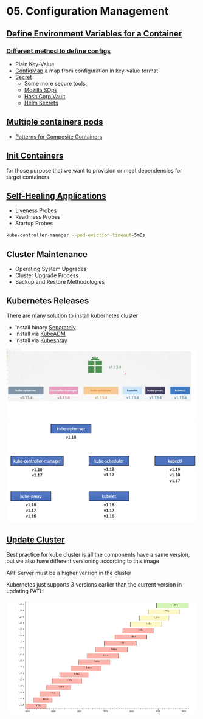 # 05. Configuration Management

## [Define Environment Variables for a Container][Def-Env-Var-For-a-Container]

### [Different method to define configs][Diff-methd-to-def-conf]

- Plain Key-Value
- [ConfigMap] a map from configuration in key-value format
- [Secret]
  - Some more secure tools:
  - [Mozilla SOps][Mozilla-SOps]
  - [HashiCorp Vault][HashiCorp-Vault]
  - [Helm Secrets][Helm-Secrets]

## [Multiple containers pods][Multiple-containers-pods]

- [Patterns for Composite Containers][Ptrns-for-Cmpsit-Cont]

## [Init Containers][Init-Containers]

for those purpose that we want to provision or meet dependencies for target containers

## [Self-Healing Applications][Self-Healing-Apps]

- Liveness  Probes
- Readiness Probes
- Startup   Probes

```bash
kube-controller-manager --pod-eviction-timeout=5m0s
```

## Cluster Maintenance

- Operating System Upgrades
- Cluster Upgrade Process
- Backup and Restore Methodologies

## Kubernetes Releases

There are many solution to install kubernetes cluster

- Install binary [Separately]
- Install via [KubeADM]
- Install via [Kubespray]

![kube-components]
![cluster-versioning]

## [Update Cluster][update-cluster]

Best practice for kube cluster is all the components have a same version,
but we also have different versioning according to this image

API-Server must be a higher version in the cluster

Kubernetes just supports 3 versions earlier than the current version in updating PATH

![Update-patch-policy]

<!-- http links -->
[Def-Env-Var-For-a-Container]: https://kubernetes.io/docs/tasks/inject-data-application/define-environment-variable-container/
[Diff-methd-to-def-conf]: https://kubernetes.io/docs/tasks/inject-data-application/define-environment-variable-container/
[ConfigMap]: https://kubernetes.io/docs/tasks/configure-pod-container/configure-pod-configmap/#configure-all-key-value-pairs-in-a-configmap-as-container-environment-variables
[Secret]: https://kubernetes.io/docs/tasks/inject-data-application/distribute-credentials-secure/#configure-all-key-value-pairs-in-a-secret-as-container-environment-variables
[Mozilla-SOps]: https://github.com/getsops/sops
[HashiCorp-Vault]: https://www.vaultproject.io/
[Helm-Secrets]: https://github.com/jkroepke/helm-secrets
[Multiple-containers-pods]: https://kubernetes.io/docs/concepts/workloads/pods/#how-pods-manage-multiple-containers
[Ptrns-for-Cmpsit-Cont]: https://kubernetes.io/blog/2015/06/the-distributed-system-toolkit-patterns/
[Init-Containers]: https://kubernetes.io/docs/concepts/workloads/pods/init-containers/
[Self-Healing-Apps]: https://kubernetes.io/docs/tasks/configure-pod-container/configure-liveness-readiness-startup-probes/
[Separately]: https://github.com/kelseyhightower/kubernetes-the-hard-way
[KubeADM]: https://kubernetes.io/docs/setup/production-environment/tools/kubeadm/create-cluster-kubeadm/
[Kubespray]: https://github.com/kubespray
[update-cluster]: https://kubernetes.io/docs/tasks/administer-cluster/cluster-upgrade/
[kube-components]: ../../../assets/kuber/kinpic/S05-k8s-release.png
[cluster-versioning]: ../../../assets/kuber/kinpic/S05-k8s-cluster-versioning.png
[Update-patch-policy]: ../../../assets/kuber/kinpic/S05-k8s-version-update-support.png
